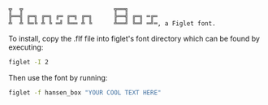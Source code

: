 ```
╦  ╦                         ╦══╗
╠══╣ ╔═╗ ╔═╗ ╔═ ╔═╗ ╔═╗      ╠══╣ ╔═╗ ═╔═
╩  ╩ ╚═╚ ╩ ╚ ═╝ ╚══ ╩ ╚      ╩══╝ ╚═╝ ═╝═, a Figlet font.
```

To install, copy the .flf file into figlet's font directory which can be found by executing:
```sh
figlet -I 2
```
Then use the font by running:
```sh
figlet -f hansen_box "YOUR COOL TEXT HERE"
```
